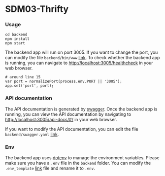 # SDM03-Thrifty
### Usage
```
cd backend
npm install
npm start
```
The backend app will run on port 3005.
If you want to change the port, you can modify the file `backend/bin/www` [link](backend/bin/www).
To check whether the backend app is running, you can navigate to [http://localhost:3005/healthcheck](http://localhost:3005/healthcheck) in your web browser.
```
# around line 15
var port = normalizePort(process.env.PORT || '3005');
app.set('port', port);
```
### API documentation
The API documentation is generated by [swagger](https://swagger.io/). Once the backend app is running, you can view the API documentation by navigating to [http://localhost:3005/api-docs/#/](http://localhost:3005/api-docs/#/) in your web browser.

If you want to modify the API documentation, you can edit the file `backend/swagger.yaml` [link](backend/swagger.yaml).

### Env
The backend app uses [dotenv](
https://www.npmjs.com/package/dotenv) to manage the environment variables.
Please make sure you have a `.env` file in the `backend` folder. You can modify the `.env_template` [link](backend/.env_template) file and rename it to `.env`.
